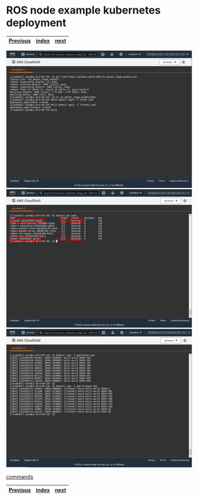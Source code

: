 # ROS node example kubernetes deployment
| [Previous](../09-docker-image-creation/README.md) | [index](../README.md) | [next](../11-deploy-robot-simulation/README.md) |
| :--- | :--: | ---: |
<img src="10-deploy-image-00.png"/>
<img src="10-deploy-image-01.png"/>
<img src="10-deploy-image-02.png"/>

[commands](10-deploy-image-cmd.txt)

| [Previous](../09-docker-image-creation/README.md) | [index](../README.md) | [next](../11-deploy-robot-simulation/README.md) |
| :--- | :--: | ---: |
